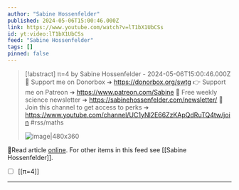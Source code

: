 ```yaml
---
author: "Sabine Hossenfelder"
published: 2024-05-06T15:00:46.000Z
link: https://www.youtube.com/watch?v=lT1bX1UbCSs
id: yt:video:lT1bX1UbCSs
feed: "Sabine Hossenfelder"
tags: []
pinned: false
---
```

> [!abstract] π=4 by Sabine Hossenfelder - 2024-05-06T15:00:46.000Z
> 💌 Support me on Donorbox ➜ https://donorbox.org/swtg 👉 Support me on Patreon ➜ https://www.patreon.com/Sabine 📩 Free weekly science newsletter ➜ https://sabinehossenfelder.com/newsletter/ 🔗 Join this channel to get access to perks ➜ https://www.youtube.com/channel/UC1yNl2E66ZzKApQdRuTQ4tw/join #rss/maths
>
> ![image|480x360](https://i1.ytimg.com/vi/lT1bX1UbCSs/hqdefault.jpg)

🔗Read article [online](https://www.youtube.com/watch?v=lT1bX1UbCSs). For other items in this feed see [[Sabine Hossenfelder]].

- [ ] [[π=4]]
- - -

